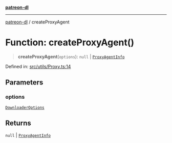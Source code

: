 [**patreon-dl**](../README.md)

***

[patreon-dl](../README.md) / createProxyAgent

# Function: createProxyAgent()

> **createProxyAgent**(`options`): `null` \| [`ProxyAgentInfo`](../interfaces/ProxyAgentInfo.md)

Defined in: [src/utils/Proxy.ts:14](https://github.com/patrickkfkan/patreon-dl/blob/faebc79e7105b755ed4bb91829b93f102ad3b38c/src/utils/Proxy.ts#L14)

## Parameters

### options

[`DownloaderOptions`](../interfaces/DownloaderOptions.md)

## Returns

`null` \| [`ProxyAgentInfo`](../interfaces/ProxyAgentInfo.md)
